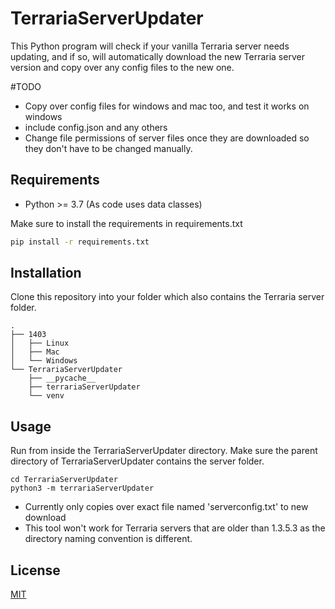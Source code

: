 # TerrariaServerUpdater

This Python program will check if your vanilla Terraria server needs updating, and if so, will automatically download the new Terraria server version and copy over any config files to the new one.

#TODO
* Copy over config files for windows and mac too, and test it works on windows
* include config.json and any others
* Change file permissions of server files once they are downloaded so they don't have to be changed manually.

## Requirements

* Python >= 3.7 (As code uses data classes)

Make sure to install the requirements in requirements.txt
```bash
pip install -r requirements.txt
```

## Installation

Clone this repository into your folder which also contains the Terraria server folder.


```
.
├── 1403
│   ├── Linux
│   ├── Mac
│   └── Windows
└── TerrariaServerUpdater
    ├── __pycache__
    ├── terrariaServerUpdater
    └── venv

```

## Usage

Run from inside the TerrariaServerUpdater directory.
Make sure the parent directory of TerrariaServerUpdater contains the server folder.

```
cd TerrariaServerUpdater
python3 -m terrariaServerUpdater
```

* Currently only copies over exact file named 'serverconfig.txt' to new download
* This tool won't work for Terraria servers that are older than 1.3.5.3 as the directory naming convention is different.
## License
[MIT](https://choosealicense.com/licenses/mit/)
